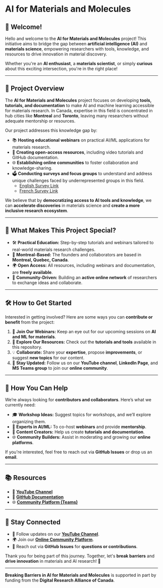 
# **AI for Materials and Molecules**  

## 👋 **Welcome!**  

Hello and welcome to the **AI for Materials and Molecules** project! This initiative aims to bridge the gap between **artificial intelligence (AI)** and **materials science**, empowering researchers with tools, knowledge, and resources to drive innovation in material discovery.  

Whether you're an **AI enthusiast**, a **materials scientist**, or simply **curious** about this exciting intersection, you're in the right place!  

---

## 📝 **Project Overview**  

The **AI for Materials and Molecules** project focuses on developing **tools, tutorials, and documentation** to make AI and machine learning accessible for materials research. In Canada, expertise in this field is concentrated in hub cities like **Montreal** and **Toronto**, leaving many researchers without adequate mentorship or resources.  

Our project addresses this knowledge gap by:  

- 📚 **Hosting educational webinars** on practical AI/ML applications for materials research.  
- 🎥 **Creating open-access resources**, including video tutorials and GitHub documentation.  
- 🌐 **Establishing online communities** to foster collaboration and knowledge-sharing.  
- 🗳️ **Conducting surveys and focus groups** to understand and address unique challenges faced by underrepresented groups in this field.
  - [English Survey Link](https://forms.office.com/Pages/DesignPageV2.aspx?prevorigin=shell&origin=NeoPortalPage&subpage=design&id=hfFpVS_SE06YUM5bGrzS6JetBcOMtuVOrt6I_XDGJt1UM0RQQkRSWkRGNktLUkI1QjA3V1FCVDI5Ui4u&analysis=false)
  - [French Survey Link](https://forms.office.com/Pages/DesignPageV2.aspx?prevorigin=shell&origin=NeoPortalPage&subpage=design&id=hfFpVS_SE06YUM5bGrzS6JetBcOMtuVOrt6I_XDGJt1UM0RQQkRSWkRGNktLUkI1QjA3V1FCVDI5Ui4u&analysis=false)

We believe that by **democratizing access to AI tools and knowledge**, we can **accelerate discoveries** in materials science and **create a more inclusive research ecosystem**.  

---

## 🚀 **What Makes This Project Special?**  

- 🛠️ **Practical Education:** Step-by-step tutorials and webinars tailored to real-world materials research challenges.  
- 📍 **Montreal-Based:** The founders and collaborators are based in **Montreal, Quebec, Canada**.  
- 🌍 **Open Access:** All resources, including webinars and documentation, are **freely available**.  
- 🤝 **Community-Driven:** Building an **active online network** of researchers to exchange ideas and collaborate.  

---

## 🛠️ **How to Get Started**  

Interested in getting involved? Here are some ways you can **contribute or benefit** from the project:  

1. 📅 **Join Our Webinars:** Keep an eye out for our upcoming sessions on **AI and ML for materials**.  
2. 📖 **Explore Our Resources:** Check out the **tutorials and tools** available in this repository.  
3. 💡 **Collaborate:** Share your **expertise**, propose **improvements**, or suggest **new topics** for our content.  
4. 🔔 **Stay Updated:** Follow us on our **YouTube channel**, **LinkedIn Page**, and **MS Teams group** to join our **online community**.  

---

## 🤝 **How You Can Help**  

We’re always looking for **contributors and collaborators**. Here’s what we currently need:  

- 🎓 **Workshop Ideas:** Suggest topics for workshops, and we’ll explore organizing them.  
- 🧠 **Experts in AI/ML:** To co-host **webinars** and provide **mentorship**.  
- 📝 **Content Creators:** Help us create **tutorials and documentation**.  
- 🌐 **Community Builders:** Assist in moderating and growing our **online platforms**.  

If you're interested, feel free to reach out via **GitHub Issues** or drop us an **email**.  

---

## 📚 **Resources**  

- 🎥 [**YouTube Channel**](#)  
- 📖 [**GitHub Documentation**](#)  
- 🌐 [**Community Platform (Teams)**](https://teams.microsoft.com/l/team/19%3ALAUUbmPCJgw2RdiqtAoxmNucTZ2yGyna842JsoFv1o01%40thread.tacv2/conversations?groupId=71c9537d-a99b-41cb-9f01-c0a84129ce92&tenantId=5569f185-d22f-4e13-9850-ce5b1abcd2e8)  

---

## 📢 **Stay Connected**  

- 🔗 Follow updates on our [**YouTube Channel**](#).  
- 🌍 Join our [**Online Community Platform**](#).  
- 💬 Reach out via **GitHub Issues** for **questions or contributions**.  

Thank you for being part of this journey. Together, let's **break barriers** and **drive innovation** in materials and AI research! 🚀  

---

**Breaking Barriers in AI for Materials and Molecules** is supported in part by funding from the **Digital Research Alliance of Canada**.  
